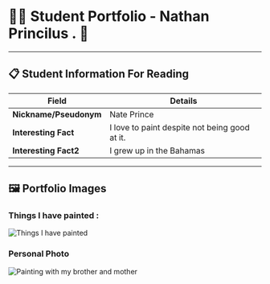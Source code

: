# 👨‍🎓 Student Portfolio - Nathan Princilus . 🚴

---

## 📋 Student Information For Reading

| **Field** | **Details** |
|-----------|-------------|
| **Nickname/Pseudonym** | Nate Prince |
| **Interesting Fact** | I love to paint despite not being good at it. |
| **Interesting Fact2** | I grew up in the Bahamas |

---

## 🖼️ Portfolio Images

### Things I have painted : 
![Things I have painted]("C:\Users\natha\Downloads\IMG_0598.jpg")

### Personal Photo
![ Painting with my brother and mother]("C:\Users\natha\Downloads\IMG_1701.jpg")


